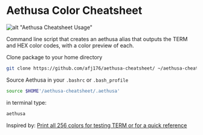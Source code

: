 # Aethusa Color Cheatsheet

![alt "Aethusa Cheatsheet Usage"](https://raw.github.com/afj176/aethusa-cheatsheet/master/screenshot.png "Aethusa Cheatsheet Usage")

Command line script that creates an aethusa alias that outputs the TERM and HEX color codes, with a color preview of each.

Clone package to your home directory

```bash
git clone https://github.com/afj176/aethusa-cheatsheet/ ~/aethusa-cheatsheet/
```

Source Aethusa in your `.bashrc` or `.bash_profile`

```bash
source $HOME'/aethusa-cheatsheet/.aethusa'
```

in terminal type:

```bash
aethusa
```

Inspired by: [Print all 256 colors for testing TERM or for a quick reference](http://www.commandlinefu.com/commands/view/6533/print-all-256-colors-for-testing-term-or-for-a-quick-reference)

